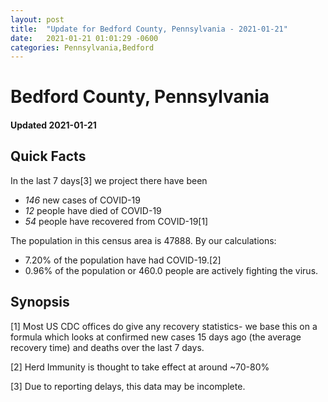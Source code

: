 ```yaml
---
layout: post
title:  "Update for Bedford County, Pennsylvania - 2021-01-21"
date:   2021-01-21 01:01:29 -0600
categories: Pennsylvania,Bedford
---
```


# Bedford County, Pennsylvania
#### Updated 2021-01-21

## Quick Facts

In the last 7 days[3] we project there have been
- *146* new cases of COVID-19
- *12* people have died of COVID-19
- *54* people have recovered from COVID-19[1]

The population in this census area is 47888. By our calculations:
- 7.20% of the population have had COVID-19.[2]
- 0.96% of the population or 460.0 people are actively fighting the virus.

## Synopsis




[1] Most US CDC offices do give any recovery statistics- we base this on a formula which looks at confirmed new cases
15 days ago (the average recovery time) and deaths over the last 7 days.

[2] Herd Immunity is thought to take effect at around ~70-80%

[3] Due to reporting delays, this data may be incomplete.
 
    